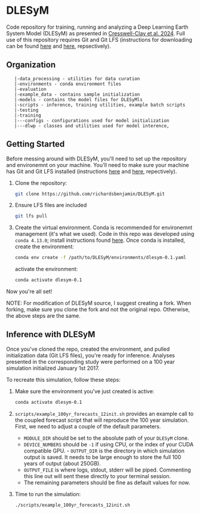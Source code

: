 # DLESyM
Code repository for training, running and analyzing a Deep Learning Earth System Model (DLESyM) as presented in [Cresswell-Clay et al. 2024](https://arxiv.org/abs/2409.16247). Full use of this repository requires Git and Git LFS (instructions for downloading can be found [here](https://github.com/git-guides/install-git) and [here](https://docs.github.com/en/repositories/working-with-files/managing-large-files/installing-git-large-file-storage), repsectively). 

## Organization


```
   |-data_processing - utilities for data curation
   |-environments - conda environment files 
   |-evaluation
   |-example_data - contains sample initialization
   |-models - contains the model files for DLESyMls 
   |-scripts - inference, training utilities, example batch scripts
   |-testing 
   |-training
   |---configs - configurations used for model initialization
   |---dlwp - classes and utilities used for model interence,
```

## Getting Started
Before messing around with DLESyM, you'll need to set up the repository and environemnt on your machine. You'll need to make sure your machine has Git and Git LFS installed (instructions [here](https://git-scm.com/book/en/v2/Getting-Started-Installing-Git) and [here](https://git-lfs.github.com/), repectively).

1.  Clone the repository:
    ```sh
    git clone https://github.com/richardsbenjamin/DLESyM.git
    ```

2. Ensure LFS files are included
    ```sh
    git lfs pull
    ```

3. Create the virtual environment. Conda is recommended for environemnt management (it's what we used). Code in this repo was developed using `conda 4.13.0`; install instructions found [here](https://docs.anaconda.com/miniconda/). Once conda is installed, create the environment: 
    ```sh
    conda env create -f /path/to/DLESyM/environments/dlesym-0.1.yaml
    ```
    activate the environment: 
    ```sh
    conda activate dlesym-0.1
    ```

Now you're all set! 

NOTE: For modification of DLESyM source, I suggest creating a fork. When forking, make sure you clone the fork and not the original repo. Otherwise, the above steps are the same. 

## Inference with DLESyM

Once you've cloned the repo, created the environment, and pulled initialization data (Git LFS files), you're ready for inference. Analyses presented in the corresponding study were performed on a 100 year simulation initialized January 1st 2017. 

To recreate this simulation, follow these steps: 

1. Make sure the environment you've just created is active: 

    ```sh
    conda activate dlesym-0.1
    ```

2. `scripts/example_100yr_forecasts_12init.sh` provides an example call to the coupled forecast script that will reproduce the 100 year simulation. First, we need to adjust a couple of the default parameters. 
    - `MODULE_DIR` should be set to the absolute path of your `DLESyM` clone. 
    - `DEVICE_NUMBERS` should be `-1` if using CPU, or the index of your CUDA compatible GPU. - `OUTPUT_DIR` is the directory in which simulation output is saved. It needs to be large enough to store the full 100 years of output (about 250GB). 
    - `OUTPUT_FILE` is where logs, stdout, stderr will be piped. Commenting this line out will sent these directly to your terminal session. 
    - The remaining parameters should be fine as default values for now.

3. Time to run the simulation: 

    ```sh
    ./scripts/example_100yr_forecasts_12init.sh
    ```

